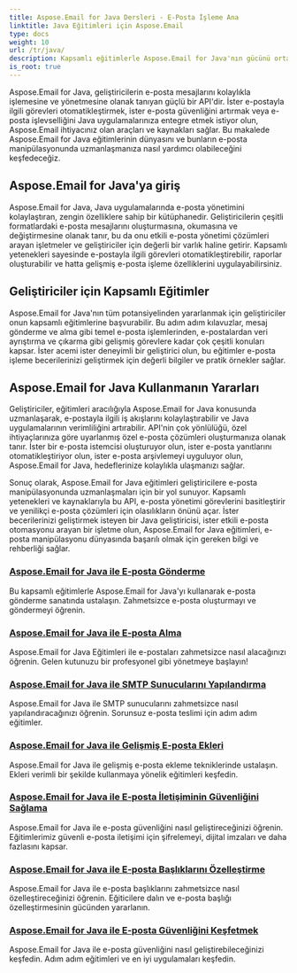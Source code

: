 ```yaml
---
title: Aspose.Email for Java Dersleri - E-Posta İşleme Ana
linktitle: Java Eğitimleri için Aspose.Email
type: docs
weight: 10
url: /tr/java/
description: Kapsamlı eğitimlerle Aspose.Email for Java'nın gücünü ortaya çıkarın. E-posta manipülasyonunu, yönetimini ve daha fazlasını öğrenin.
is_root: true
---
```


Aspose.Email for Java, geliştiricilerin e-posta mesajlarını kolaylıkla işlemesine ve yönetmesine olanak tanıyan güçlü bir API'dir. İster e-postayla ilgili görevleri otomatikleştirmek, ister e-posta güvenliğini artırmak veya e-posta işlevselliğini Java uygulamalarınıza entegre etmek istiyor olun, Aspose.Email ihtiyacınız olan araçları ve kaynakları sağlar. Bu makalede Aspose.Email for Java eğitimlerinin dünyasını ve bunların e-posta manipülasyonunda uzmanlaşmanıza nasıl yardımcı olabileceğini keşfedeceğiz.

## Aspose.Email for Java'ya giriş

Aspose.Email for Java, Java uygulamalarında e-posta yönetimini kolaylaştıran, zengin özelliklere sahip bir kütüphanedir. Geliştiricilerin çeşitli formatlardaki e-posta mesajlarını oluşturmasına, okumasına ve değiştirmesine olanak tanır, bu da onu etkili e-posta yönetimi çözümleri arayan işletmeler ve geliştiriciler için değerli bir varlık haline getirir. Kapsamlı yetenekleri sayesinde e-postayla ilgili görevleri otomatikleştirebilir, raporlar oluşturabilir ve hatta gelişmiş e-posta işleme özelliklerini uygulayabilirsiniz.

## Geliştiriciler için Kapsamlı Eğitimler

Aspose.Email for Java'nın tüm potansiyelinden yararlanmak için geliştiriciler onun kapsamlı eğitimlerine başvurabilir. Bu adım adım kılavuzlar, mesaj gönderme ve alma gibi temel e-posta işlemlerinden, e-postalardan veri ayrıştırma ve çıkarma gibi gelişmiş görevlere kadar çok çeşitli konuları kapsar. İster acemi ister deneyimli bir geliştirici olun, bu eğitimler e-posta işleme becerilerinizi geliştirmek için değerli bilgiler ve pratik örnekler sağlar.

## Aspose.Email for Java Kullanmanın Yararları

Geliştiriciler, eğitimleri aracılığıyla Aspose.Email for Java konusunda uzmanlaşarak, e-postayla ilgili iş akışlarını kolaylaştırabilir ve Java uygulamalarının verimliliğini artırabilir. API'nin çok yönlülüğü, özel ihtiyaçlarınıza göre uyarlanmış özel e-posta çözümleri oluşturmanıza olanak tanır. İster bir e-posta istemcisi oluşturuyor olun, ister e-posta yanıtlarını otomatikleştiriyor olun, ister e-posta arşivlemeyi uyguluyor olun, Aspose.Email for Java, hedeflerinize kolaylıkla ulaşmanızı sağlar.

Sonuç olarak, Aspose.Email for Java eğitimleri geliştiricilere e-posta manipülasyonunda uzmanlaşmaları için bir yol sunuyor. Kapsamlı yetenekleri ve kaynaklarıyla bu API, e-posta yönetimi görevlerini basitleştirir ve yenilikçi e-posta çözümleri için olasılıkların önünü açar. İster becerilerinizi geliştirmek isteyen bir Java geliştiricisi, ister etkili e-posta otomasyonu arayan bir işletme olun, Aspose.Email for Java eğitimleri, e-posta manipülasyonu dünyasında başarılı olmak için gereken bilgi ve rehberliği sağlar.

### [Aspose.Email for Java ile E-posta Gönderme](./sending-emails/)
Bu kapsamlı eğitimlerle Aspose.Email for Java'yı kullanarak e-posta gönderme sanatında ustalaşın. Zahmetsizce e-posta oluşturmayı ve göndermeyi öğrenin.
### [Aspose.Email for Java ile E-posta Alma](./receiving-emails/)
Aspose.Email for Java Eğitimleri ile e-postaları zahmetsizce nasıl alacağınızı öğrenin. Gelen kutunuzu bir profesyonel gibi yönetmeye başlayın!
### [Aspose.Email for Java ile SMTP Sunucularını Yapılandırma](./configuring-smtp-servers/)
Aspose.Email for Java ile SMTP sunucularını zahmetsizce nasıl yapılandıracağınızı öğrenin. Sorunsuz e-posta teslimi için adım adım eğitimler.
### [Aspose.Email for Java ile Gelişmiş E-posta Ekleri](./advanced-email-attachments/)
Aspose.Email for Java ile gelişmiş e-posta ekleme tekniklerinde ustalaşın. Ekleri verimli bir şekilde kullanmaya yönelik eğitimleri keşfedin.
### [Aspose.Email for Java ile E-posta İletişiminin Güvenliğini Sağlama](./securing-email-communications/)
Aspose.Email for Java ile e-posta güvenliğini nasıl geliştireceğinizi öğrenin. Eğitimlerimiz güvenli e-posta iletişimi için şifrelemeyi, dijital imzaları ve daha fazlasını kapsar.
### [Aspose.Email for Java ile E-posta Başlıklarını Özelleştirme](./customizing-email-headers/)
Aspose.Email for Java ile e-posta başlıklarını zahmetsizce nasıl özelleştireceğinizi öğrenin. Eğiticilere dalın ve e-posta başlığı özelleştirmesinin gücünden yararlanın.
### [Aspose.Email for Java ile E-posta Güvenliğini Keşfetmek](./exploring-email-security/)
Aspose.Email for Java ile e-posta güvenliğini nasıl geliştirebileceğinizi keşfedin. Adım adım eğitimleri ve en iyi uygulamaları keşfedin.